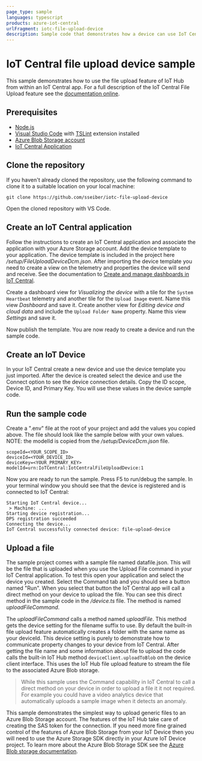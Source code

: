 ```yaml
---
page_type: sample
languages: typescript
products: azure-iot-central
urlFragment: iotc-file-upload-device
description: Sample code that demonstrates how a device can use IoT Central to upload a file to cloud storage.
---
```


# IoT Central file upload device sample
This sample demonstrates how to use the file upload feature of IoT Hub from within an IoT Central app. For a full description of the IoT Central File Upload feature see the [documentation online](https://apps.azureiotcentral.com).

## Prerequisites
* [Node.js](https://nodejs.org/en/download/)
* [Visual Studio Code](https://code.visualstudio.com/Download) with [TSLint](https://marketplace.visualstudio.com/items?itemName=ms-vscode.vscode-typescript-tslint-plugin) extension installed
* [Azure Blob Storage account](https://docs.microsoft.com/en-us/azure/storage/blobs/storage-quickstart-blobs-portal)
* [IoT Central Application](https://docs.microsoft.com/en-us/azure/iot-central/core/quick-deploy-iot-central)

## Clone the repository
If you haven't already cloned the repository, use the following command to clone it to a suitable location on your local machine:
```
git clone https://github.com/sseiber/iotc-file-upload-device
```
Open the cloned repository with VS Code.

## Create an IoT Central application
Follow the instructions to create an IoT Central application and associate the application with your Azure Storage account. Add the device template to your application. The device template is included in the project here */setup/FileUploadDeviceDcm.json*. After importing the device template you need to create a view on the telemetry and properties the device will send and receive. See the documentation to [Create and manage dashboards in IoT Central](https://docs.microsoft.com/en-us/azure/iot-central/core/howto-create-personal-dashboards).

Create a dashboard view for *Visualizing the device* with a tile for the `System Heartbeat` telemetry and another tile for the `Upload Image` event. Name this view *Dashboard* and save it. Create another view for *Editing device and cloud data* and include the `Upload Folder Name` property. Name this view *Settings* and save it.

Now publish the template. You are now ready to create a device and run the sample code.

## Create an IoT Device
In your IoT Central create a new device and use the device template you just imported. After the device is created select the device and use the Connect option to see the device connection details. Copy the ID scope, Device ID, and Primary Key. You will use these values in the device sample code.

## Run the sample code
Create a ".env" file at the root of your project and add the values you copied above. The file should look like the sample below with your own values. NOTE: the modelId is copied from the */setup/DeviceDcm.json* file.
```
scopeId=<YOUR_SCOPE_ID>
deviceId=<YOUR_DEVICE_ID>
deviceKey=<YOUR_PRIMARY_KEY>
modelId=urn:IoTCentral:IotCentralFileUploadDevice:1
```

Now you are ready to run the sample. Press F5 to run/debug the sample. In your terminal window you should see that the device is registered and is connected to IoT Central:
```
Starting IoT Central device...
 > Machine: ...
Starting device registration...
DPS registration succeeded
Connecting the device...
IoT Central successfully connected device: file-upload-device
```

## Upload a file
The sample project comes with a sample file named datafile.json. This will be the file that is uploaded when you use the Upload File command in your IoT Central application. To test this open your application and select the device you created. Select the Command tab and you should see a button named "Run". When you select that button the IoT Central app will call a direct method on your device to upload the file. You can see this direct method in the sample code in the */device.ts* file. The method is named *uploadFileCommand*.

The *uploadFileCommand* calls a method named *uploadFile*. This method gets the device setting for the filename suffix to use. By default the built-in file upload feature automatically creates a folder with the same name as your deviceId. This device setting is purely to demonstrate how to communicate property changes to your device from IoT Central. After getting the file name and some information about file to upload the code calls the built-in IoT Hub method `deviceClient.uploadToBlob` on the device client interface. This uses the IoT Hub file upload feature to stream the file to the associated Azure Blob storage.

> While this sample uses the Command capability in IoT Central to call a direct method on your device in order to upload a file it it not required. For example you could have a video analytics device that automatically uploads a sample image when it detects an anomaly.

This sample demonstrates the simplest way to upload generic files to an Azure Blob Storage account. The features of the IoT Hub take care of creating the SAS token for the connection. If you need more fine grained control of the features of Azure Blob Storage from your IoT Device then you will need to use the Azure Storage SDK directly in your Azure IoT Device project. To learn more about the Azure Blob Storage SDK see the [Azure Blob storage documentation](https://docs.microsoft.com/en-us/azure/storage/blobs/storage-blobs-introduction).
